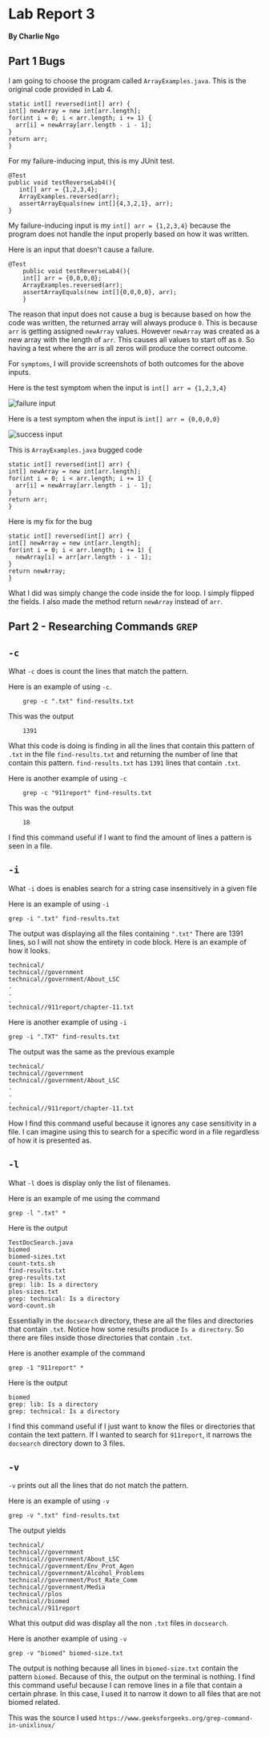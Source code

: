 # Lab Report 3  
**By Charlie Ngo**

## Part 1 Bugs 

I am going to choose the program called `ArrayExamples.java`. This is the original code provided in Lab 4. 

    static int[] reversed(int[] arr) {
    int[] newArray = new int[arr.length];
    for(int i = 0; i < arr.length; i += 1) {
      arr[i] = newArray[arr.length - i - 1];
    }
    return arr;
    }

For my failure-inducing input, this is my JUnit test. 

    @Test
    public void testReverseLab4(){
       int[] arr = {1,2,3,4};
       ArrayExamples.reversed(arr);
       assertArrayEquals(new int[]{4,3,2,1}, arr);
    }

My failure-inducing input is my `int[] arr = {1,2,3,4}` because the program does not handle the input properly based on how it was written. 

Here is an input that doesn't cause a failure.

    @Test
        public void testReverseLab4(){
        int[] arr = {0,0,0,0};
        ArrayExamples.reversed(arr);
        assertArrayEquals(new int[]{0,0,0,0}, arr);
        }

The reason that input does not cause a bug is because based on how the code was written, the returned array will always produce `0`. This is because `arr` is getting assigned `newArray` values. However `newArray` was created as a new array with the length of `arr`. This causes all values to start off as `0`. So having a test where the arr is all zeros will produce the correct outcome.

For `symptoms`, I will provide screenshots of both outcomes for the above inputs. 

Here is the test symptom when the input is `int[] arr = {1,2,3,4}` 

![failure input](Symptom_fail.png)

Here is a test symptom when the input is `int[] arr = {0,0,0,0}` 

![success input](Symptom_pass.png)

This is `ArrayExamples.java` bugged code

    static int[] reversed(int[] arr) {
    int[] newArray = new int[arr.length];
    for(int i = 0; i < arr.length; i += 1) {
      arr[i] = newArray[arr.length - i - 1];
    }
    return arr;
    }

Here is my fix for the bug

    static int[] reversed(int[] arr) {
    int[] newArray = new int[arr.length];
    for(int i = 0; i < arr.length; i += 1) {
      newArray[i] = arr[arr.length - i - 1];
    }
    return newArray;
    }

What I did was simply change the code inside the for loop. I simply flipped the fields. I also made the method return `newArray` instead of `arr`.

## Part 2 - Researching Commands `GREP`

## `-c`

What `-c` does is count the lines that match the pattern. 

Here is an example of using `-c`.

        grep -c ".txt" find-results.txt

This was the output 

        1391

What this code is doing is finding in all the lines that contain this pattern of `.txt` in the file `find-results.txt` and returning the number of line that contain this pattern. `find-results.txt` has `1391` lines that contain `.txt`. 

Here is another example of using `-c` 

        grep -c "911report" find-results.txt

This was the output

        18

I find this command useful if I want to find the amount of lines a pattern is seen in a file. 

## `-i` 

What `-i` does is enables search for a string case insensitively in a given file

Here is an example of using `-i` 

    grep -i ".txt" find-results.txt

The output was displaying all the files containing `".txt"` There are 1391 lines, so I will not show the entirety in code block. Here is an example of how it looks. 

    technical/
    technical//government
    technical//government/About_LSC
    .
    .
    .
    technical//911report/chapter-11.txt

Here is another example of using `-i`

    grep -i ".TXT" find-results.txt

The output was the same as the previous example 

    technical/
    technical//government
    technical//government/About_LSC
    .
    .
    .
    technical//911report/chapter-11.txt

How I find this command useful because it ignores any case sensitivity in a file. I can imagine using this to search for a specific word in a file regardless of how it is presented as. 

## `-l`

What `-l` does is display only the list of filenames. 

Here is an example of me using the command

    grep -l ".txt" *

Here is the output 

    TestDocSearch.java
    biomed
    biomed-sizes.txt
    count-txts.sh
    find-results.txt
    grep-results.txt
    grep: lib: Is a directory
    plos-sizes.txt
    grep: technical: Is a directory
    word-count.sh

Essentially in the `docsearch` directory, these are all the files and directories that contain `.txt`. Notice how some results produce `Is a directory`. So there are files inside those directories that contain `.txt`. 

Here is another example of the command 

    grep -1 "911report" *

Here is the output 

    biomed
    grep: lib: Is a directory
    grep: technical: Is a directory

I find this command useful if I just want to know the files or directories that contain the text pattern. If I wanted to search for `911report`, it narrows the `docsearch` directory down to 3 files. 

## `-v`

`-v` prints out all the lines that do not match the pattern. 

Here is an example of using `-v` 

    grep -v ".txt" find-results.txt

The output yields

    technical/
    technical//government
    technical//government/About_LSC
    technical//government/Env_Prot_Agen
    technical//government/Alcohol_Problems
    technical//government/Post_Rate_Comm
    technical//government/Media
    technical//plos
    technical//biomed
    technical//911report

What this output did was display all the non `.txt` files in `docsearch`. 

Here is another example of using `-v` 

    grep -v "biomed" biomed-size.txt

The output is nothing because all lines in `biomed-size.txt` contain the pattern `biomed`. Because of this, the output on the terminal is nothing. I find this command useful because I can remove lines in a file that contain a certain phrase. In this case, I used it to narrow it down to all files that are not biomed related. 

This was the source I used
`https://www.geeksforgeeks.org/grep-command-in-unixlinux/`